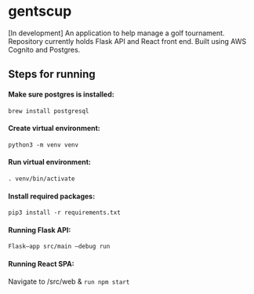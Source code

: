# gentscup

[In development]
An application to help manage a golf tournament.
Repository currently holds Flask API and React front end.
Built using AWS Cognito and Postgres.

## Steps for running

#### Make sure postgres is installed:
`brew install postgresql`

#### Create virtual environment:
`python3 -m venv venv`

#### Run virtual environment:
`. venv/bin/activate`

#### Install required packages:
`pip3 install -r requirements.txt`

#### Running Flask API:
`Flask—app src/main —debug run`

#### Running React SPA:
Navigate to /src/web & `run npm start`

